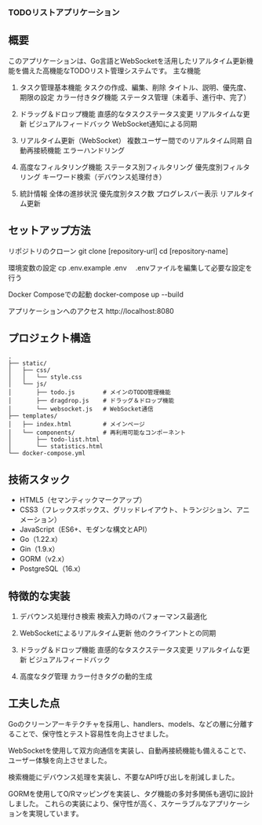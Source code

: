 ### TODOリストアプリケーション
## 概要
このアプリケーションは、Go言語とWebSocketを活用したリアルタイム更新機能を備えた高機能なTODOリスト管理システムです。
主な機能
1. タスク管理基本機能
タスクの作成、編集、削除
タイトル、説明、優先度、期限の設定
カラー付きタグ機能
ステータス管理（未着手、進行中、完了）

2. ドラッグ＆ドロップ機能
直感的なタスクステータス変更
リアルタイムな更新
ビジュアルフィードバック
WebSocket通知による同期

3. リアルタイム更新（WebSocket）
複数ユーザー間でのリアルタイム同期
自動再接続機能
エラーハンドリング

4. 高度なフィルタリング機能
ステータス別フィルタリング
優先度別フィルタリング
キーワード検索（デバウンス処理付き）

5. 統計情報
全体の進捗状況
優先度別タスク数
プログレスバー表示
リアルタイム更新


## セットアップ方法
リポジトリのクローン
git clone [repository-url]
cd [repository-name]

環境変数の設定
cp .env.example .env
　.envファイルを編集して必要な設定を行う

Docker Composeでの起動
docker-compose up --build

アプリケーションへのアクセス
http://localhost:8080



## プロジェクト構造
```
.
├── static/
│   ├── css/
│   │   └── style.css
│   └── js/
│       ├── todo.js        # メインのTODO管理機能
│       ├── dragdrop.js    # ドラッグ＆ドロップ機能
│       └── websocket.js   # WebSocket通信
├── templates/
│   ├── index.html         # メインページ
│   └── components/        # 再利用可能なコンポーネント
│       ├── todo-list.html
│       └── statistics.html
└── docker-compose.yml
```


## 技術スタック

  - HTML5（セマンティックマークアップ）
  - CSS3（フレックスボックス、グリッドレイアウト、トランジション、アニメーション）
  - JavaScript（ES6+、モダンな構文とAPI）
  - Go（1.22.x）
  - Gin（1.9.x）
  - GORM（v2.x）
  - PostgreSQL（16.x）


## 特徴的な実装
1. デバウンス処理付き検索
検索入力時のパフォーマンス最適化

2. WebSocketによるリアルタイム更新
他のクライアントとの同期

3. ドラッグ＆ドロップ機能
直感的なタスクステータス変更
リアルタイムな更新
ビジュアルフィードバック

4. 高度なタグ管理
カラー付きタグの動的生成


## 工夫した点
Goのクリーンアーキテクチャを採用し、handlers、models、などの層に分離することで、保守性とテスト容易性を向上させました。

WebSocketを使用して双方向通信を実装し、自動再接続機能も備えることで、ユーザー体験を向上させました。

検索機能にデバウンス処理を実装し、不要なAPI呼び出しを削減しました。

GORMを使用してO/Rマッピングを実装し、タグ機能の多対多関係も適切に設計しました。
これらの実装により、保守性が高く、スケーラブルなアプリケーションを実現しています。

